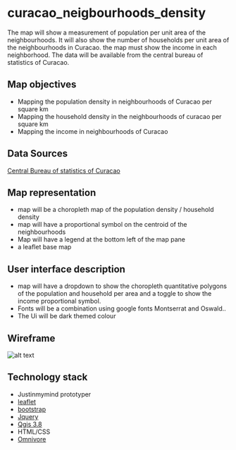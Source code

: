 # curacao_neigbourhoods_density
The map will show a measurement of population per unit area of the neighbourhoods. It will also show the number of households per unit area of the neighbourhoods in Curacao. the map must show the income in each neighborhood. The data will be available from the central bureau of statistics of Curacao.

## Map objectives

* Mapping the population density in neighbourhoods of Curacao per square km
* Mapping the household density in the neighbourhoods of curacao per square km
* Mapping the income in neighbourhoods of Curacao

## Data Sources
[Central Bureau of statistics of Curacao](www.cbs.cw)

## Map representation
* map will be a choropleth map of the population density / household density
* map will have a proportional symbol on the centroid of the neighbourhoods
* Map will have a legend at the bottom left of the map pane
* a leaflet base map


## User interface description
* map will have a dropdown to show the choropleth quantitative polygons of the population and household per area and a toggle to show the income proportional symbol.
* Fonts will be a combination using google fonts Montserrat and Oswald..
* The Ui will be dark themed colour


## Wireframe

![alt text][wireframe]

[wireframe]: img/screen.png "Wireframe"

## Technology stack
* Justinmymind prototyper
* [leaflet](https://leafletjs.com/)
* [bootstrap](https://getbootstrap.com/)
* [Jquery](https://jquery.com/)
* [Qgis 3.8](https://qgis.org/en/site/forusers/download.html)
* HTML/CSS
* [Omnivore](https://docs.mapbox.com/mapbox.js/plugins/#leaflet-omnivore)
